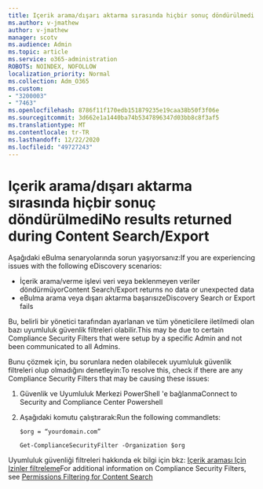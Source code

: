 ```yaml
---
title: Içerik arama/dışarı aktarma sırasında hiçbir sonuç döndürülmedi
ms.author: v-jmathew
author: v-jmathew
manager: scotv
ms.audience: Admin
ms.topic: article
ms.service: o365-administration
ROBOTS: NOINDEX, NOFOLLOW
localization_priority: Normal
ms.collection: Adm_O365
ms.custom:
- "3200003"
- "7463"
ms.openlocfilehash: 8786f11f170edb151879235e19caa38b50f3f06e
ms.sourcegitcommit: 3d662e1a1440ba74b5347896347d03bb8c8f3af5
ms.translationtype: MT
ms.contentlocale: tr-TR
ms.lasthandoff: 12/22/2020
ms.locfileid: "49727243"
---
```

# <a name="no-results-returned-during-content-searchexport"></a><span data-ttu-id="f4804-102">Içerik arama/dışarı aktarma sırasında hiçbir sonuç döndürülmedi</span><span class="sxs-lookup"><span data-stu-id="f4804-102">No results returned during Content Search/Export</span></span>

<span data-ttu-id="f4804-103">Aşağıdaki eBulma senaryolarında sorun yaşıyorsanız:</span><span class="sxs-lookup"><span data-stu-id="f4804-103">If you are experiencing issues with the following eDiscovery scenarios:</span></span>

- <span data-ttu-id="f4804-104">İçerik arama/verme işlevi veri veya beklenmeyen veriler döndürmüyor</span><span class="sxs-lookup"><span data-stu-id="f4804-104">Content Search/Export returns no data or unexpected data</span></span>
- <span data-ttu-id="f4804-105">eBulma arama veya dışarı aktarma başarısız</span><span class="sxs-lookup"><span data-stu-id="f4804-105">eDiscovery Search or Export fails</span></span>

<span data-ttu-id="f4804-106">Bu, belirli bir yönetici tarafından ayarlanan ve tüm yöneticilere iletilmedi olan bazı uyumluluk güvenlik filtreleri olabilir.</span><span class="sxs-lookup"><span data-stu-id="f4804-106">This may be due to certain Compliance Security Filters that were setup by a specific Admin and not been communicated to all Admins.</span></span>

<span data-ttu-id="f4804-107">Bunu çözmek için, bu sorunlara neden olabilecek uyumluluk güvenlik filtreleri olup olmadığını denetleyin:</span><span class="sxs-lookup"><span data-stu-id="f4804-107">To resolve this, check if there are any Compliance Security Filters that may be causing these issues:</span></span>

1. <span data-ttu-id="f4804-108">Güvenlik ve Uyumluluk Merkezi PowerShell 'e bağlanma</span><span class="sxs-lookup"><span data-stu-id="f4804-108">Connect to Security and Compliance Center Powershell</span></span>
2. <span data-ttu-id="f4804-109">Aşağıdaki komutu çalıştırarak:</span><span class="sxs-lookup"><span data-stu-id="f4804-109">Run the following commandlets:</span></span>

    `$org = “yourdomain.com”`

    `Get-ComplianceSecurityFilter -Organization $org`

<span data-ttu-id="f4804-110">Uyumluluk güvenliği filtreleri hakkında ek bilgi için bkz: [Içerik araması Için Izinler filtreleme](https://docs.microsoft.com/microsoft-365/compliance/permissions-filtering-for-content-search)</span><span class="sxs-lookup"><span data-stu-id="f4804-110">For additional information on Compliance Security Filters, see [Permissions Filtering for Content Search](https://docs.microsoft.com/microsoft-365/compliance/permissions-filtering-for-content-search)</span></span>
